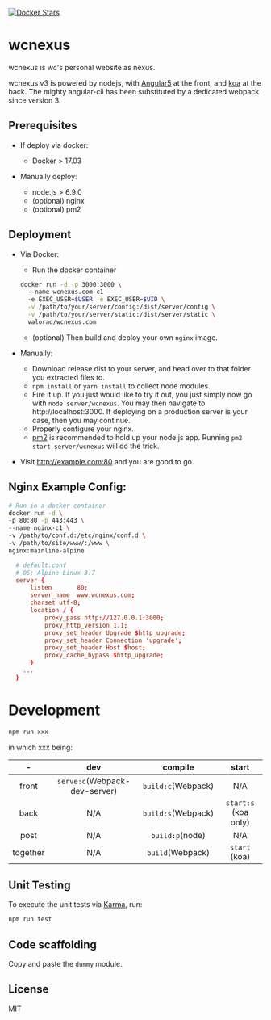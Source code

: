 [![Docker Stars](https://img.shields.io/docker/stars/valorad/wcnexus.com.svg?style=flat-square)](https://hub.docker.com/r/valorad/wcnexus.com/)
# wcnexus

wcnexus is wc's personal website as nexus.

wcnexus v3 is powered by nodejs, with [Angular5][ng] at the front, and [koa][koa] at the back. The mighty angular-cli has been substituted by a dedicated webpack since version 3.

## Prerequisites
- If deploy via docker:
  - Docker > 17.03

- Manually deploy:
  - node.js > 6.9.0
  - (optional) nginx
  - (optional) pm2

## Deployment

- Via Docker:
  - Run the docker container
  ``` bash
  docker run -d -p 3000:3000 \  
    --name wcnexus.com-c1
    -e EXEC_USER=$USER -e EXEC_USER=$UID \
    -v /path/to/your/server/config:/dist/server/config \
    -v /path/to/your/server/static:/dist/server/static \
    valorad/wcnexus.com
  ```
  - (optional) Then build and deploy your own `nginx` image.

- Manually:
  - Download release dist to your server, and head over to that folder you extracted files to.
  - `npm install` or `yarn install` to collect node modules.
  - Fire it up. If you just would like to try it out, you just simply now go with `node server/wcnexus`. You may then navigate to http://localhost:3000. If deploying on a production server is your case, then you may continue.
  - Properly configure your nginx.
  - [pm2][pm2] is recommended to hold up your node.js app. Running `pm2 start server/wcnexus` will do the trick.

- Visit http://example.com:80 and you are good to go.

## Nginx Example Config:

``` bash
# Run in a docker container
docker run -d \ 
-p 80:80 -p 443:443 \
--name nginx-c1 \
-v /path/to/conf.d:/etc/nginx/conf.d \
-v /path/to/site/www/:/www \
nginx:mainline-alpine

```

``` conf
  # default.conf
  # OS: Alpine Linux 3.7
  server {
      listen       80;
      server_name  www.wcnexus.com;
      charset utf-8;
      location / {
          proxy_pass http://127.0.0.1:3000;
          proxy_http_version 1.1;
          proxy_set_header Upgrade $http_upgrade;
          proxy_set_header Connection 'upgrade';
          proxy_set_header Host $host;
          proxy_cache_bypass $http_upgrade;
      }
    ...
  }
```
# Development
``` bash
npm run xxx
```
in which xxx being:

| -        | dev                           | compile            | start                |
| :------: | :---------------------------: | :----------------: | :------------------: |
| front    | `serve:c`(Webpack-dev-server) | `build:c`(Webpack) | N/A                  |
| back     | N/A                           | `build:s`(Webpack) | `start:s` (koa only) |
| post     | N/A                           | `build:p`(node)    | N/A                  |
| together | N/A                           | `build`(Webpack)   | `start` (koa)        |

## Unit Testing
To execute the unit tests via [Karma][Karma], run:
``` bash
npm run test
```
## Code scaffolding
Copy and paste the `dummy` module.

## License
MIT

[ng]:https://github.com/angular/angular
[koa]:https://github.com/koajs/koa
[pm2]:https://github.com/Unitech/pm2
[docker]:https://www.docker.com/
[Karma]:(https://karma-runner.github.io)
